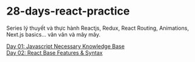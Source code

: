 # 28-days-react-practice

Series lý thuyết và thực hành Reactjs, Redux, React Routing, Animations, Next.js basics... vân vân và mây mây. 

[Day 01: Javascript Necessary Knowledge Base](./book/day-01-javascript-necessary-knowledge-base.md)  
[Day 02: React Base Features & Syntax](./book/day-02-react-base-features-and-syntax.md)
